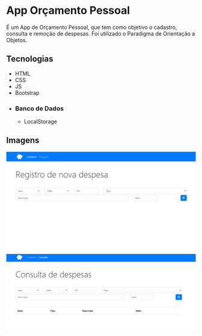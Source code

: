 # App Orçamento Pessoal

É um App de Orçamento Pessoal, que tem como objetivo o cadastro, consulta e remoção de despesas. Foi utilizado o Paradigma de Orientação a Objetos.

## Tecnologias

- HTML
- CSS
- JS
- Bootstrap
- ### Banco de Dados
  - LocalStorage

## Imagens

<img src="https://github.com/Everton-Victor/Orcamento-Pessoal/blob/main/img/PagCadastro_README.PNG" alt="Página de cadastro do App Orçamento Pessoal"/>
<img src="https://github.com/Everton-Victor/Orcamento-Pessoal/blob/main/img/PagConsulta_README.PNG" alt="Página de consulta do App Orçamento Pessoal"/>
